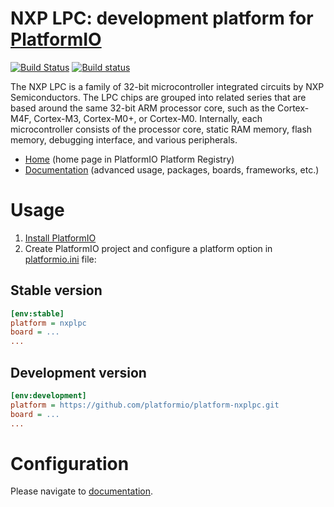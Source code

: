 # NXP LPC: development platform for [PlatformIO](http://platformio.org)
[![Build Status](https://travis-ci.org/platformio/platform-nxplpc.svg?branch=develop)](https://travis-ci.org/platformio/platform-nxplpc)
[![Build status](https://ci.appveyor.com/api/projects/status/gm98eo04per1je25/branch/develop?svg=true)](https://ci.appveyor.com/project/ivankravets/platform-nxplpc/branch/develop)

The NXP LPC is a family of 32-bit microcontroller integrated circuits by NXP Semiconductors. The LPC chips are grouped into related series that are based around the same 32-bit ARM processor core, such as the Cortex-M4F, Cortex-M3, Cortex-M0+, or Cortex-M0. Internally, each microcontroller consists of the processor core, static RAM memory, flash memory, debugging interface, and various peripherals.

* [Home](http://platformio.org/platforms/nxplpc) (home page in PlatformIO Platform Registry)
* [Documentation](http://docs.platformio.org/page/platforms/nxplpc.html) (advanced usage, packages, boards, frameworks, etc.)

# Usage

1. [Install PlatformIO](http://platformio.org)
2. Create PlatformIO project and configure a platform option in [platformio.ini](http://docs.platformio.org/page/projectconf.html) file:

## Stable version

```ini
[env:stable]
platform = nxplpc
board = ...
...
```

## Development version

```ini
[env:development]
platform = https://github.com/platformio/platform-nxplpc.git
board = ...
...
```

# Configuration

Please navigate to [documentation](http://docs.platformio.org/page/platforms/nxplpc.html).
